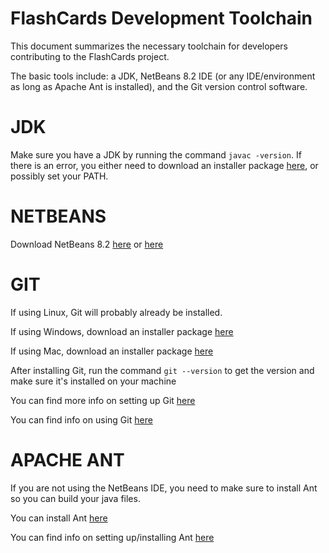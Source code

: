 # **FlashCards Development Toolchain**

This document summarizes the necessary toolchain for developers contributing to the FlashCards project.

The basic tools include: a JDK, NetBeans 8.2 IDE (or any IDE/environment as long as Apache Ant is installed), and the Git version control software. 

# **JDK**

Make sure you have a JDK by running the command `javac -version`. If there is an error, you either need to download an installer package [here](https://www.oracle.com/technetwork/java/javase/downloads/index.html), or possibly set your PATH.

# **NETBEANS**

Download NetBeans 8.2 [here](https://netbeans.org/downloads/8.2/) or [here](https://netbeans.org/community/releases/82/index.html)

# **GIT**

If using Linux, Git will probably already be installed.

If using Windows, download an installer package [here](https://git-scm.com/download/win)

If using Mac, download an installer package [here](https://git-scm.com/download/mac)

After installing Git, run the command `git --version` to get the version and make sure it's installed on your machine

You can find more info on setting up Git [here](https://help.github.com/en/categories/setup)

You can find info on using Git [here](https://git-scm.com/book/en/v2)

# **APACHE ANT**

If you are not using the NetBeans IDE, you need to make sure to install Ant so you can build your java files.

You can install Ant [here](https://ant.apache.org/bindownload.cgi)

You can find info on setting up/installing Ant [here](https://www.mkyong.com/ant/how-to-install-apache-ant-on-windows/)
